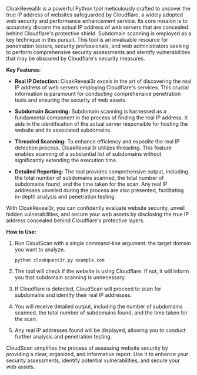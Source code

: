 CloakReveal3r is a powerful Python tool meticulously crafted to uncover the true IP address of websites safeguarded by Cloudflare, a widely adopted web security and performance enhancement service. Its core mission is to accurately discern the actual IP address of web servers that are concealed behind Cloudflare's protective shield. Subdomain scanning is employed as a key technique in this pursuit. This tool is an invaluable resource for penetration testers, security professionals, and web administrators seeking to perform comprehensive security assessments and identify vulnerabilities that may be obscured by Cloudflare's security measures.

**Key Features:**
- **Real IP Detection:** CloakReveal3r excels in the art of discovering the real IP address of web servers employing Cloudflare's services. This crucial information is paramount for conducting comprehensive penetration tests and ensuring the security of web assets.

- **Subdomain Scanning:** Subdomain scanning is harnessed as a fundamental component in the process of finding the real IP address. It aids in the identification of the actual server responsible for hosting the website and its associated subdomains.

- **Threaded Scanning:** To enhance efficiency and expedite the real IP detection process, CloakReveal3r utilizes threading. This feature enables scanning of a substantial list of subdomains without significantly extending the execution time.

- **Detailed Reporting:** The tool provides comprehensive output, including the total number of subdomains scanned, the total number of subdomains found, and the time taken for the scan. Any real IP addresses unveiled during the process are also presented, facilitating in-depth analysis and penetration testing.

With CloakReveal3r, you can confidently evaluate website security, unveil hidden vulnerabilities, and secure your web assets by disclosing the true IP address concealed behind Cloudflare's protective layers.

**How to Use:**
1. Run CloudScan with a single command-line argument: the target domain you want to analyze.
   ```
   python cloakquest3r.py example.com
   ```

2. The tool will check if the website is using Cloudflare. If not, it will inform you that subdomain scanning is unnecessary.

3. If Cloudflare is detected, CloudScan will proceed to scan for subdomains and identify their real IP addresses.

4. You will receive detailed output, including the number of subdomains scanned, the total number of subdomains found, and the time taken for the scan.

5. Any real IP addresses found will be displayed, allowing you to conduct further analysis and penetration testing.

CloudScan simplifies the process of assessing website security by providing a clear, organized, and informative report. Use it to enhance your security assessments, identify potential vulnerabilities, and secure your web assets.
